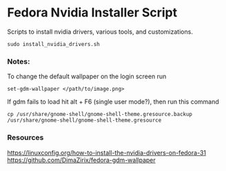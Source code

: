 # Fedora Nvidia Installer Script
Scripts to install nvidia drivers, various tools, and customizations.

```
sudo install_nvidia_drivers.sh
```

### Notes:
To change the default wallpaper on the login screen run
```
set-gdm-wallpaper </path/to/image.png>
```

If gdm fails to load hit alt + F6 (single user mode?),
then run this command
```
cp /usr/share/gnome-shell/gnome-shell-theme.gresource.backup /usr/share/gnome-shell/gnome-shell-theme.gresource
```

### Resources
https://linuxconfig.org/how-to-install-the-nvidia-drivers-on-fedora-31
https://github.com/DimaZirix/fedora-gdm-wallpaper
